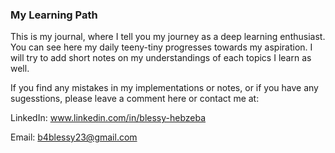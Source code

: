 ### My Learning Path

This is my journal, where I tell you my journey as a deep learning enthusiast. You can see here my daily teeny-tiny progresses towards my aspiration.
I will try to add short notes on my understandings of each topics I learn as well.

If you find any mistakes in my implementations or notes, or if you have any sugesstions, please leave a comment here or contact me at:

LinkedIn: www.linkedin.com/in/blessy-hebzeba

Email: b4blessy23@gmail.com
